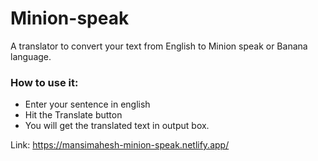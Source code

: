 # Minion-speak
 A translator to convert your text from English to Minion speak or Banana language.
 
 ### How to use it:
 - Enter your sentence in english 
 - Hit the Translate button
 - You will get the translated text in output box.

Link: https://mansimahesh-minion-speak.netlify.app/
 
 
